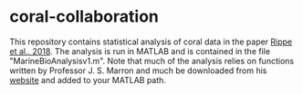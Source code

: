# coral-collaboration

This repository contains statistical analysis of coral data in the paper [Rippe et al., 2018](https://onlinelibrary.wiley.com/doi/epdf/10.1111/gcb.14422). The analysis is run in MATLAB and is contained in the file "MarineBioAnalysisv1.m". Note that much of the analysis relies on functions written by Professor J. S. Marron and much be downloaded from his [website](http://marron.web.unc.edu/sample-page/marrons-matlab-software/) and added to your MATLAB path.
